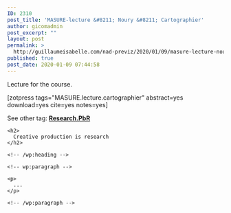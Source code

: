 ```yaml
---
ID: 2310
post_title: 'MASURE-lecture &#8211; Noury &#8211; Cartographier'
author: gicomadmin
post_excerpt: ""
layout: post
permalink: >
  http://guillaumeisabelle.com/nad-previz/2020/01/09/masure-lecture-noury-cartographier/
published: true
post_date: 2020-01-09 07:44:58
---
```

<!-- wp:paragraph -->

Lecture for the course. 

<!-- /wp:paragraph -->

<!-- wp:shortcode --> [zotpress tags="MASURE.lecture.cartographier" abstract=yes download=yes cite=yes notes=yes] 

<!-- /wp:shortcode -->

<!-- wp:paragraph -->

See other tag: [**Research.PbR**][1]

<!-- /wp:paragraph -->

<!-- wp:group -->

<div class="wp-block-group">
  <div class="wp-block-group__inner-container">
    <!-- wp:heading -->
    
    <h2>
      Creative production is research
    </h2>
    
    <!-- /wp:heading -->
    
    <!-- wp:paragraph -->
    
    <p>
      ...
    </p>
    
    <!-- /wp:paragraph -->
  </div>
</div>

<!-- /wp:group -->

 [1]: /nad-previz/tag/Research-PbR